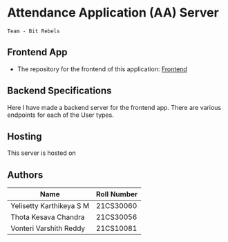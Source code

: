 # Attendance Application (AA) Server
    Team - Bit Rebels

## Frontend App
- The repository for the frontend of this application: [Frontend](https://github.com/lurkingryuu/swlab_project)

## Backend Specifications
Here I have made a backend server for the frontend app. There are various endpoints for each of the User types.

## Hosting
This server is hosted on [](https://bit-rebels-api.onrender.com)

## Authors
| Name | Roll Number |
| --- | --- |
| Yelisetty Karthikeya S M | 21CS30060 |
| Thota Kesava Chandra | 21CS30056 |
| Vonteri Varshith Reddy | 21CS10081 |

